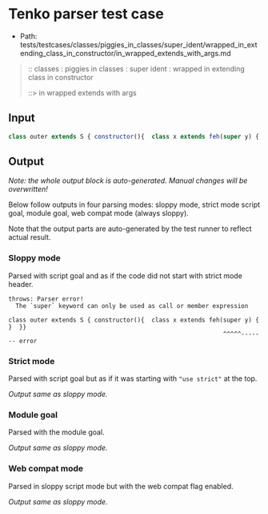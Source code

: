 # Tenko parser test case

- Path: tests/testcases/classes/piggies_in_classes/super_ident/wrapped_in_extending_class_in_constructor/in_wrapped_extends_with_args.md

> :: classes : piggies in classes : super ident : wrapped in extending class in constructor
>
> ::> in wrapped extends with args

## Input

`````js
class outer extends S { constructor(){  class x extends feh(super y) { }  }}
`````

## Output

_Note: the whole output block is auto-generated. Manual changes will be overwritten!_

Below follow outputs in four parsing modes: sloppy mode, strict mode script goal, module goal, web compat mode (always sloppy).

Note that the output parts are auto-generated by the test runner to reflect actual result.

### Sloppy mode

Parsed with script goal and as if the code did not start with strict mode header.

`````
throws: Parser error!
  The `super` keyword can only be used as call or member expression

class outer extends S { constructor(){  class x extends feh(super y) { }  }}
                                                            ^^^^^------- error
`````

### Strict mode

Parsed with script goal but as if it was starting with `"use strict"` at the top.

_Output same as sloppy mode._

### Module goal

Parsed with the module goal.

_Output same as sloppy mode._

### Web compat mode

Parsed in sloppy script mode but with the web compat flag enabled.

_Output same as sloppy mode._
